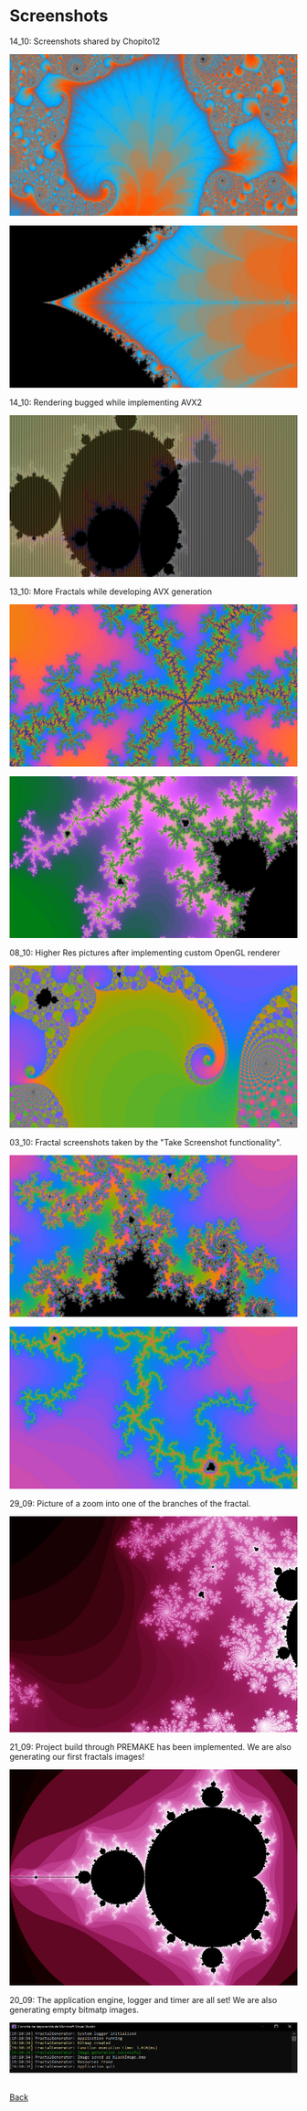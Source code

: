 # Screenshots

14_10: Screenshots shared by Chopito12

![Fractal](Fractal_Screenshot_User2.jpg)  

![Fractal](Fractal_Screenshot_User0.jpg)  

14_10: Rendering bugged while implementing AVX2

![Fractal](10_14_ImplementingAVX2.jpg) 

13_10: More Fractals while developing AVX generation

![Fractal](10_13_MoreFractals_0.jpg) 

![Fractal](10_13_MoreFractals_1.jpg)

08_10: Higher Res pictures after implementing custom OpenGL renderer

![Fractal](10_08_Fractal_OpenGL_1.jpg) 

03_10: Fractal screenshots taken by the "Take Screenshot functionality".   

![Fractal](10_03_Fractal_World_2.jpg) 

![Fractal](10_03_Fractal_World_3.jpg)   

29_09: Picture of a zoom into one of the branches of the fractal.   

![Fractal](09_29_FractalZoom.jpg) 

21_09: Project build through PREMAKE has been implemented. We are also generating our first fractals images!   

![Fractal](09_21_GeneratingFirstFractals.jpg)  

20_09: The application engine, logger and timer are all set! We are also generating empty bitmatp images.  

![Fractal](09_20_GeneratingFirstBitmap.PNG)  

<br/>[Back](https://github.com/ManuCanedo/fractal-generator)
